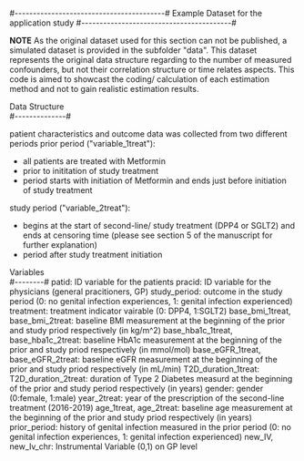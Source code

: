 #-----------------------------------------#
Example Dataset for the application study 
#-----------------------------------------#

****NOTE****
As the original dataset used for this section can not be published, a simulated dataset is provided in the subfolder "data". This dataset represents the 
original data structure regarding to the number of measured confounders, but not their correlation structure or time relates aspects. 
This code is aimed to showcast the coding/ calculation of each estimation method and not to gain realistic estimation results. 



Data Structure  
#--------------# 

patient characteristics and outcome data was collected from two different periods
prior period ("variable_1treat"): 
- all patients are treated with Metformin 
- prior to inititation of study treatment
- period starts with initiation of Metformin and ends just before initiation of study treatment 
 
study period ("variable_2treat"): 
- begins at the start of second-line/ study treatment (DPP4 or SGLT2) and ends at censoring time (please see section 5 of the manuscript for further explanation)
- period after study treatment initiation



Variables  
#--------# 
patid: ID variable for the patients
pracid: ID variable for the physicians (general pracitioners, GP)
study_period: outcome in the study period (0: no genital infection experiences, 1: genital infection experienced)
treatment: treatment indicator vairable (0: DPP4, 1:SGLT2)
base_bmi_1treat, base_bmi_2treat: baseline BMI measurement at the beginning of the prior and study priod respectively (in kg/m^2)
base_hba1c_1treat, base_hba1c_2treat: baseline HbA1c measurement at the beginning of the prior and study priod respectively (in mmol/mol)
base_eGFR_1treat, base_eGFR_2treat: baseline eGFR measurement at the beginning of the prior and study priod respectively (in mL/min)
T2D_duration_1treat: T2D_duration_2treat: duration of Type 2 Diabetes measurd at the beginning of the prior and study period respectively (in years)
gender: gender (0:female, 1:male)
year_2treat: year of the prescription of the second-line treatment (2016-2019)
age_1treat, age_2treat: baseline age measurement at the beginning of the prior and study priod respectively (in years)
prior_period: history of genital infection measured in the prior period (0: no genital infection experiences, 1: genital infection experienced)
new_IV, new_Iv_chr: Instrumental Variable (0,1) on GP level